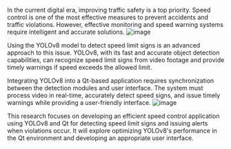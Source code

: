 In the current digital era, improving traffic safety is a top priority. Speed control is one of the most effective measures to prevent accidents and traffic violations. However, effective monitoring and speed warning systems require intelligent and accurate solutions.
![image](https://github.com/user-attachments/assets/fe90e7bf-0039-4680-ae46-5e95f245d4c7)

Using the YOLOv8 model to detect speed limit signs is an advanced approach to this issue. YOLOv8, with its fast and accurate object detection capabilities, can recognize speed limit signs from video footage and provide timely warnings if speed exceeds the allowed limit.

Integrating YOLOv8 into a Qt-based application requires synchronization between the detection modules and user interface. The system must process video in real-time, accurately detect speed signs, and issue timely warnings while providing a user-friendly interface.
![image](https://github.com/user-attachments/assets/45d25268-d1c9-4f47-b1d5-0e2d7f93f144)

This research focuses on developing an efficient speed control application using YOLOv8 and Qt for detecting speed limit signs and issuing alerts when violations occur. It will explore optimizing YOLOv8's performance in the Qt environment and developing an appropriate user interface.
